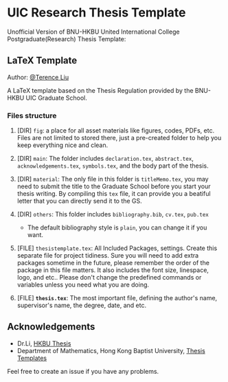 # UIC Research Thesis Template

Unofficial Version of BNU-HKBU United International College Postgraduate(Research) Thesis Template: 

## LaTeX Template

Author: [@Terence Liu](https://blog.cklau.cc/about/)

A LaTeX template based on the Thesis Regulation provided by the BNU-HKBU UIC Graduate School.

### Files structure

1. [DIR] `fig`: a place for all asset materials like figures, codes, PDFs, etc. Files are not limited to stored there, just a pre-created folder to help you keep everything nice and clean.

2. [DIR] `main`: The folder includes `declaration.tex`, `abstract.tex`, `acknowledgements.tex`, `symbols.tex`, and the body part of the thesis.

3. [DIR] `material`: The only file in this folder is `titleMemo.tex`, you may need to submit the title to the Graduate School before you start your thesis writing. By compiling this `tex` file, it can provide you a beatiful letter that you can directly send it to the GS.

4. [DIR] `others`: This folder includes `bibliography.bib`, `cv.tex`, `pub.tex`
    * The default bibliography style is `plain`, you can change it if you want.

5. [FILE] `thesistemplate.tex`: All Included Packages, settings. Create this separate file for project tidiness. Sure you will need to add extra packages sometime in the future, please remember the order of the package in this file matters. It also includes the font size, linespace, logo, and etc.. Please don't change the predefined commands or variables unless you need what you are doing.

6. [FILE] **`thesis.tex`**: The most important file, defining the author's name, supervisor's name, the degree, date, and etc. 

## Acknowledgements

* Dr.Li, [HKBU Thesis](https://github.com/lileipisces/HKBUthesis)
* Department of Mathematics, Hong Kong Baptist University, [Thesis Templates](https://www.math.hkbu.edu.hk/stuarea/RPG.html)

Feel free to create an issue if you have any problems.
